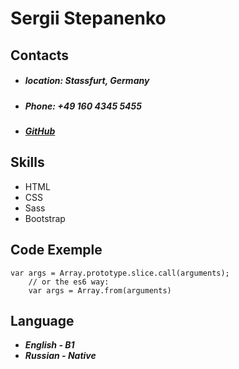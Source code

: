 # Sergii Stepanenko

## Contacts
- ##### location: Stassfurt, Germany
- ##### Phone: +49 160 4345 5455
- ##### [GitHub](https://github.com/sstepanenkoff)


## Skills
- HTML
- CSS
- Sass
- Bootstrap


## Code Exemple 


```
var args = Array.prototype.slice.call(arguments);
    // or the es6 way:
    var args = Array.from(arguments)

```

## Language
- _**English - B1**_
- _**Russian - Native**_
